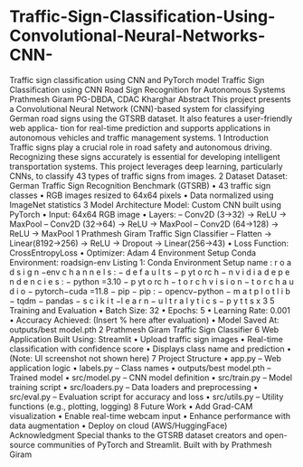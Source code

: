 # Traffic-Sign-Classification-Using-Convolutional-Neural-Networks-CNN-
Traffic sign classification using CNN and PyTorch model
Traffic Sign Classification using CNN
Road Sign Recognition for Autonomous Systems
Prathmesh Giram
PG-DBDA, CDAC Kharghar
Abstract
This project presents a Convolutional Neural Network (CNN)-based system for classifying
German road signs using the GTSRB dataset. It also features a user-friendly web applica-
tion for real-time prediction and supports applications in autonomous vehicles and traffic
management systems.
1 Introduction
Traffic signs play a crucial role in road safety and autonomous driving. Recognizing these
signs accurately is essential for developing intelligent transportation systems. This project
leverages deep learning, particularly CNNs, to classify 43 types of traffic signs from images.
2 Dataset
Dataset: German Traffic Sign Recognition Benchmark (GTSRB)
• 43 traffic sign classes
• RGB images resized to 64x64 pixels
• Data normalized using ImageNet statistics
3 Model Architecture
Model: Custom CNN built using PyTorch
• Input: 64x64 RGB image
• Layers:
– Conv2D (3→32) → ReLU → MaxPool
– Conv2D (32→64) → ReLU → MaxPool
– Conv2D (64→128) → ReLU → MaxPool
1
Prathmesh Giram Traffic Sign Classifier
– Flatten → Linear(8192→256) → ReLU → Dropout → Linear(256→43)
• Loss Function: CrossEntropyLoss
• Optimizer: Adam
4 Environment Setup
Conda Environment: roadsign-env
Listing 1: Conda Environment Setup
name : r o a d s i g n −env
c h a n n e l s :
− d e f a u l t s
− p yt o rc h
− n v i d i a
d e p e n d e n c i e s :
− python =3.10
− p yt o rc h
− t o r c h v i s i o n
− t o r c h a u d i o
− pytorch−cuda =11.8
− pip
− pip :
− opencv−python
− m a t p l o t l i b
− tqdm
− pandas
− s c i k i t −l e a r n
− u l t r a l y t i c s
− p y t t s x 3
5 Training and Evaluation
• Batch Size: 32
• Epochs: 5
• Learning Rate: 0.001
• Accuracy Achieved: (Insert % here after evaluation)
• Model Saved At: outputs/best model.pth
2
Prathmesh Giram Traffic Sign Classifier
6 Web Application
Built Using: Streamlit
• Upload traffic sign images
• Real-time classification with confidence score
• Displays class name and prediction
• (Note: UI screenshot not shown here)
7 Project Structure
• app.py – Web application logic
• labels.py – Class names
• outputs/best model.pth – Trained model
• src/model.py – CNN model definition
• src/train.py – Model training script
• src/loaders.py – Data loaders and preprocessing
• src/eval.py – Evaluation script for accuracy and loss
• src/utils.py – Utility functions (e.g., plotting, logging)
8 Future Work
• Add Grad-CAM visualization
• Enable real-time webcam input
• Enhance performance with data augmentation
• Deploy on cloud (AWS/HuggingFace)
Acknowledgment
Special thanks to the GTSRB dataset creators and open-source communities of PyTorch and
Streamlit.
Built with by Prathmesh Giram
